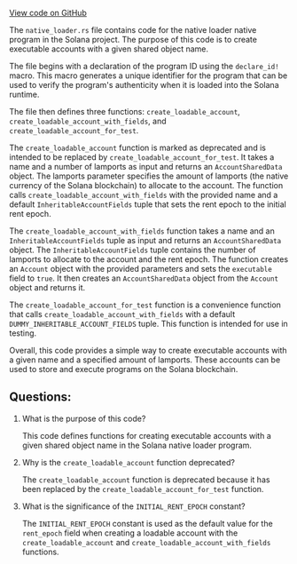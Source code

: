 [View code on GitHub](https://github.com/solana-labs/solana/blob/master/sdk/src/native_loader.rs)

The `native_loader.rs` file contains code for the native loader native program in the Solana project. The purpose of this code is to create executable accounts with a given shared object name. 

The file begins with a declaration of the program ID using the `declare_id!` macro. This macro generates a unique identifier for the program that can be used to verify the program's authenticity when it is loaded into the Solana runtime. 

The file then defines three functions: `create_loadable_account`, `create_loadable_account_with_fields`, and `create_loadable_account_for_test`. 

The `create_loadable_account` function is marked as deprecated and is intended to be replaced by `create_loadable_account_for_test`. It takes a name and a number of lamports as input and returns an `AccountSharedData` object. The lamports parameter specifies the amount of lamports (the native currency of the Solana blockchain) to allocate to the account. The function calls `create_loadable_account_with_fields` with the provided name and a default `InheritableAccountFields` tuple that sets the rent epoch to the initial rent epoch.

The `create_loadable_account_with_fields` function takes a name and an `InheritableAccountFields` tuple as input and returns an `AccountSharedData` object. The `InheritableAccountFields` tuple contains the number of lamports to allocate to the account and the rent epoch. The function creates an `Account` object with the provided parameters and sets the `executable` field to `true`. It then creates an `AccountSharedData` object from the `Account` object and returns it.

The `create_loadable_account_for_test` function is a convenience function that calls `create_loadable_account_with_fields` with a default `DUMMY_INHERITABLE_ACCOUNT_FIELDS` tuple. This function is intended for use in testing.

Overall, this code provides a simple way to create executable accounts with a given name and a specified amount of lamports. These accounts can be used to store and execute programs on the Solana blockchain.
## Questions: 
 1. What is the purpose of this code?
    
    This code defines functions for creating executable accounts with a given shared object name in the Solana native loader program.

2. Why is the `create_loadable_account` function deprecated?
    
    The `create_loadable_account` function is deprecated because it has been replaced by the `create_loadable_account_for_test` function.

3. What is the significance of the `INITIAL_RENT_EPOCH` constant?
    
    The `INITIAL_RENT_EPOCH` constant is used as the default value for the `rent_epoch` field when creating a loadable account with the `create_loadable_account` and `create_loadable_account_with_fields` functions.